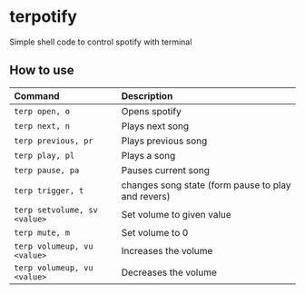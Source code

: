 # terpotify
Simple shell code to control spotify with terminal

## How to use

| **Command**                       | **Description**                                       |
|:----------------------------------|:------------------------------------------------------|
|`terp open, o`                     | Opens spotify                                         |
|`terp next, n`                     | Plays next song                                       |
|`terp previous, pr`                | Plays previous song                                   |
|`terp play, pl`                    | Plays a song                                          |
|`terp pause, pa`                   | Pauses current song                                   |
|`terp trigger, t`                  | changes song state (form pause to play and revers)    |
|`terp setvolume, sv <value>`       | Set volume to given value                             |
|`terp mute, m`                     | Set volume to 0                                       |
|`terp volumeup, vu <value>`        | Increases the volume                                  |
|`terp volumeup, vu <value>`        | Decreases the volume                                  |
